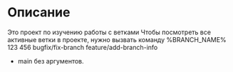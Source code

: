 # Описание
Это проект по изучению работы с ветками
Чтобы посмотреть все активные ветки в проекте, нужно вызвать команду   %BRANCH_NAME%
  123
  456
  bugfix/fix-branch
  feature/add-branch-info
* main без аргументов.  
